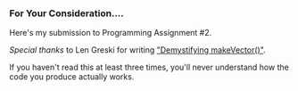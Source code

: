 ### For Your Consideration....

Here's my submission to Programming Assignment #2.

*Special thanks* to Len Greski for writing ["Demystifying makeVector()"](https://github.com/lgreski/datasciencectacontent/blob/master/markdown/rprog-breakingDownMakeVector.md).

If you haven't read this at least three times, you'll never understand how the code you produce actually works. 

